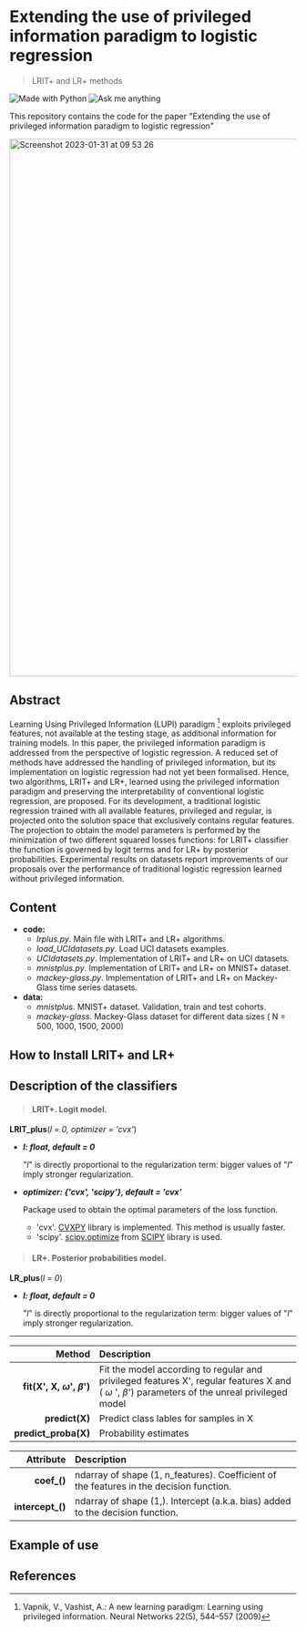 # Extending the use of privileged information paradigm to logistic regression
> LRIT+ and LR+ methods

[python-img]: https://img.shields.io/badge/Made%20with-Python-blue
[ama-img]: https://img.shields.io/badge/Ask%20me-anything-yellowgreen

![Made with Python][python-img]
![Ask me anything][ama-img]

This repository contains the code for the paper "Extending the use of privileged information paradigm to logistic regression"

<img width="944" alt="Screenshot 2023-01-31 at 09 53 26" src="https://user-images.githubusercontent.com/63496191/215713753-297dd1c8-5147-4357-903a-2465ff702941.png">


## Abstract

Learning Using Privileged Information (LUPI) paradigm [^1] exploits privileged features, not available at the testing stage, as additional information for training models. In this paper, the privileged information paradigm is addressed from the perspective of logistic regression. A reduced set of methods have addressed the handling of privileged information, but its implementation on logistic regression had not yet been formalised. Hence, two algorithms, LRIT+ and LR+, learned using the privileged information paradigm and preserving the interpretability of conventional logistic regression, are proposed. For its development, a traditional logistic regression trained with all available features, privileged and regular, is projected onto the solution space that exclusively contains regular features. The projection to obtain the model parameters is performed by the minimization of two different squared losses functions: for LRIT+ classifier the function is governed by logit terms and for LR+  by posterior probabilities. Experimental results on datasets report improvements of our proposals over the performance of traditional logistic regression learned without privileged information.


## Content

- **code:**
  - _lrplus.py_. Main file with LRIT+ and LR+ algorithms.
  - _load_UCIdatasets.py_. Load UCI datasets examples.
  - _UCIdatasets.py_. Implementation of LRIT+ and LR+ on UCI datasets.
  - _mnistplus.py_. Implementation of LRIT+ and LR+ on MNIST+ dataset.
  - _mackey-glass.py_. Implementation of LRIT+ and LR+ on Mackey-Glass time series datasets.
- **data:**
  - _mnistplus_. MNIST+ dataset. Validation, train and test cohorts.
  - _mackey-glass_.   Mackey-Glass dataset for different data sizes ( N = 500, 1000, 1500, 2000)



## How to Install LRIT+ and LR+






## Description of the classifiers

> #### LRIT+. Logit model.

**LRIT_plus**(_l = 0, optimizer = 'cvx'_)

  - **_l: float, default = 0_**
  
    "_l_" is directly proportional to the regularization term: bigger values of "_l_" imply stronger regularization.
    
  - **_optimizer: {'cvx', 'scipy'}, default = 'cvx'_**
  
    Package used to obtain the optimal parameters of the loss function.
    - 'cvx'. [CVXPY](https://www.cvxpy.org/tutorial/intro/index.html) library is implemented. This method is usually faster.
    - 'scipy'. [scipy.optimize](https://docs.scipy.org/doc/scipy/reference/generated/scipy.optimize.minimize.html) from [SCIPY](https://docs.scipy.org/doc/scipy/index.html) library is used.




> #### LR+. Posterior probabilities model.

**LR_plus**(_l = 0_)

  - **_l: float, default = 0_**
  
    "_l_" is directly proportional to the regularization term: bigger values of "_l_" imply stronger regularization.
 
---

| Method | Description | 
| -----: | :--- | 
|   **fit(X', X, $\omega$', $\beta$')**     |    Fit the model according to regular and privileged features X', regular features X and  ( $\omega$ ', $\beta$') parameters of the unreal privileged model  |  
|   **predict(X)**      |    Predict class lables for samples in X   | 
|    **predict_proba(X)**     |   Probability estimates    | 

| Attribute | Description | 
| -----: | :--- | 
|      **coef_()**    | ndarray of shape (1, n_features).  Coefficient of the features in the decision function.    | 
|    **intercept_()**      |  ndarray of shape (1,).   Intercept (a.k.a. bias) added to the decision function.   | 
    
## Example of use

## References

[^1]: Vapnik, V., Vashist, A.: A new learning paradigm: Learning using privileged information. Neural Networks 22(5), 544–557 (2009)
  
  
  

